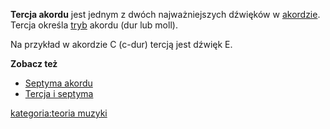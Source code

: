 **Tercja akordu** jest jednym z dwóch najważniejszych dźwięków w
[akordzie](akord "wikilink"). Tercja określa [tryb](tryb "wikilink")
akordu (dur lub moll).

Na przykład w akordzie C (c-dur) tercją jest dźwięk E.

**Zobacz też**

  - [Septyma akordu](Septyma_akordu "wikilink")
  - [Tercja i septyma](Tercja_i_septyma "wikilink")

[kategoria:teoria muzyki](kategoria:teoria_muzyki "wikilink")